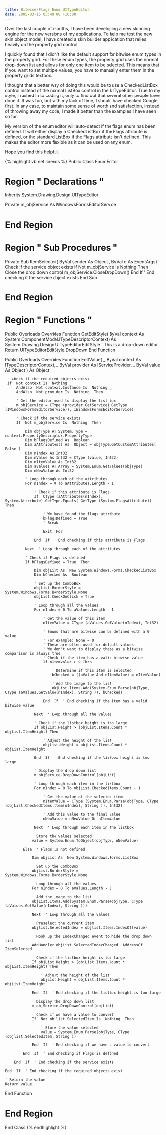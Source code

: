 ```yaml
---
title: Bitwise/Flags Enum UITypeEditor
date: 2005-03-15 05:49:00 +10:00
---
```


Over the last couple of months, I have been developing a new skinning engine for the new versions of my applications. To help me test the new skin object model, I have created a skin builder application that relies heavily on the property grid control.

I quickly found that I didn't like the default support for bitwise enum types in the property grid. For these enum types, the property grid uses the normal drop-down list and allows for only one item to be selected. This means that if you want to set multiple values, you have to manually enter them in the property grids textbox.

I thought that a better way of doing this would be to use a CheckedListBox control instead of the normal ListBox control in the UITypeEditor. True to my style, I rushed in to coding it, only to find out that several other people have done it. It was fun, but with my lack of time, I should have checked Google first. In any case, to maintain some sense of worth and satisfaction, instead of throwing away my code, I made it better than the examples I have seen so far.

My version of the enum editor will auto-detect if the flags enum has been defined. It will either display a CheckedListBox if the Flags attribute is defined, or the standard ListBox if the Flags attribute isn't defined. This makes the editor more flexible as it can be used on any enum.

Hope you find this helpful.

{% highlight vb.net linenos %}
 Public  Class EnumEditor
# Region " Declarations "
 Inherits System.Drawing.Design.UITypeEditor

 Private m_objService As IWindowsFormsEditorService

# End  Region

# Region " Sub Procedures "

 Private  Sub ItemSelected( ByVal sender As  Object , ByVal e As EventArgs)
     ' Check if the service object exists
     If  Not m_objService Is  Nothing  Then
         ' Close the drop down control
         m_objService.CloseDropDown()
     End  If  ' End checking if the service object exists
 End  Sub

# End  Region

# Region " Functions "

 Public  Overloads  Overrides  Function GetEditStyle( ByVal context As System.ComponentModel.ITypeDescriptorContext) As System.Drawing.Design.UITypeEditorEditStyle
     ' This is a drop-down editor
     Return UITypeEditorEditStyle.DropDown
 End  Function

 Public  Overloads  Overrides  Function EditValue( _
     ByVal context As ITypeDescriptorContext, _
     ByVal provider As IServiceProvider, _
     ByVal value As  Object ) As  Object

     ' Check if the required objects exist
     If  Not context Is  Nothing _
         AndAlso  Not context.Instance Is  Nothing _
         AndAlso  Not provider Is  Nothing  Then

         ' Get the editor used to display the list box
         m_objService = CType (provider.GetService( GetType (IWindowsFormsEditorService)), IWindowsFormsEditorService)

         ' Check if the service exists
         If  Not m_objService Is  Nothing  Then

             Dim objType As System.Type = context.PropertyDescriptor.PropertyType
             Dim bFlagsDefined As  Boolean
             Dim aAttributes() As  Object = objType.GetCustomAttributes( False )
             Dim nIndex As Int32
             Dim nValue As Int32 = CType (value, Int32)
             Dim nItemValue As Int32
             Dim aValues As Array = System.Enum.GetValues(objType)
             Dim nNewValue As Int32

             ' Loop through each of the attributes
             For nIndex = 0 To aAttributes.Length - 1

                 ' Check if this attribute is Flags
                 If  CType (aAttributes(nIndex), System.Attribute).GetType.Equals( GetType (System.FlagsAttribute)) Then

                     ' We have found the flags attribute
                     bFlagsDefined = True
                     ' Break

                     Exit  For

                 End  If  ' End checking if this attribute is Flags

             Next  ' Loop through each of the attributes

             ' Check if Flags is defined
             If bFlagsDefined = True  Then

                 Dim objList As  New System.Windows.Forms.CheckedListBox
                 Dim bChecked As  Boolean

                 ' Set up the ComboBox
                 objList.BorderStyle = System.Windows.Forms.BorderStyle.None
                 objList.CheckOnClick = True

                 ' Loop through all the values
                 For nIndex = 0 To aValues.Length - 1

                     ' Get the value of this item
                     nItemValue = CType (aValues.GetValue(nIndex), Int32)

                     ' Enums that are bitwise can be defined with a 0 value
                     ' For example: None = 0
                     ' These are often used for default values
                     ' We don't want to display these as a bitwise comparison is always true
                     ' Check if the item has a valid bitwise value
                     If nItemValue > 0 Then

                         ' Determine if this item is selected
                         bChecked = ((nValue And nItemValue) = nItemValue)

                         ' Add the image to the list
                         objList.Items.Add(System.Enum.Parse(objType, CType (aValues.GetValue(nIndex), String )), bChecked)

                     End  If  ' End checking if the item has a valid bitwise value

                 Next  ' Loop through all the values

                 ' Check if the listbox height is too large
                 If objList.Height > (objList.Items.Count * objList.ItemHeight) Then

                     ' Adjust the height of the list
                     objList.Height = objList.Items.Count * objList.ItemHeight

                 End  If  ' End checking if the listbox height is too large

                 ' Display the drop down list
                 m_objService.DropDownControl(objList)

                 ' Loop through each item in the listbox
                 For nIndex = 0 To objList.CheckedItems.Count - 1

                     ' Get the value of the selected item
                     nItemValue = CType (System.Enum.Parse(objType, CType (objList.CheckedItems.Item(nIndex), String )), Int32)

                     ' Add this value to the final value
                     nNewValue = nNewValue Or nItemValue

                 Next  ' Loop through each item in the listbox

                ' Store the values selected
                value = System.Enum.ToObject(objType, nNewValue)

            Else  ' Flags is not defined

                Dim objList As  New System.Windows.Forms.ListBox

                ' Set up the ComboBox
                objList.BorderStyle = System.Windows.Forms.BorderStyle.None

                ' Loop through all the values
                For nIndex = 0 To aValues.Length - 1

                ' Add the image to the list
                objList.Items.Add(System.Enum.Parse(objType, CType (aValues.GetValue(nIndex), String )))

                Next  ' Loop through all the values

                ' Preselect the current item
                objlist.SelectedIndex = objlist.Items.IndexOf(value)

                ' Hook up the IndexChanged event to hide the drop down list
                AddHandler objList.SelectedIndexChanged, AddressOf ItemSelected

                ' Check if the listbox height is too large
                If objList.Height > (objList.Items.Count * objList.ItemHeight) Then

                    ' Adjust the height of the list
                    objList.Height = objList.Items.Count * objList.ItemHeight

                End  If  ' End checking if the listbox height is too large

                ' Display the drop down list
                m_objService.DropDownControl(objList)

                ' Check if we have a value to convert
                If  Not objlist.SelectedItem Is  Nothing  Then

                    ' Store the value selected
                    value = System.Enum.Parse(objType, CType (objlist.SelectedItem, String ))

                End  If  ' End checking if we have a value to convert

            End  If  ' End checking if Flags is defined

        End  If  ' End checking if the service exists

    End  If  ' End checking if the required objects exist

    ' Return the value
    Return value

 End  Function

# End  Region

 End  Class
{% endhighlight %}


